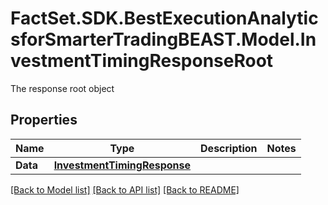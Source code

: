 # FactSet.SDK.BestExecutionAnalyticsforSmarterTradingBEAST.Model.InvestmentTimingResponseRoot
The response root object

## Properties

Name | Type | Description | Notes
------------ | ------------- | ------------- | -------------
**Data** | [**InvestmentTimingResponse**](InvestmentTimingResponse.md) |  | 

[[Back to Model list]](../README.md#documentation-for-models) [[Back to API list]](../README.md#documentation-for-api-endpoints) [[Back to README]](../README.md)

